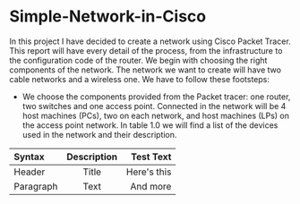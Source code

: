 # Simple-Network-in-Cisco

In this project I have decided to create a network using Cisco Packet Tracer. This report will
have every detail of the process, from the infrastructure to the configuration code of the router.
We begin with choosing the right components of the network.
The network we want to create will have two cable networks and a wireless one. We have to
follow these footsteps:
- We choose the components provided from the Packet tracer: one router, two switches
and one access point. Connected in the network will be 4 host machines (PCs), two on
each network, and host machines (LPs) on the access point network. In table 1.0 we will
find a list of the devices used in the network and their description.

| Syntax      | Description | Test Text     |
| :---        |    :----:   |          ---: |
| Header      | Title       | Here's this   |
| Paragraph   | Text        | And more      |
